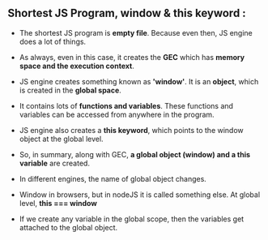 ## Shortest JS Program, window & this keyword :

-   The shortest JS program is **empty file**. Because even then, JS engine does a lot of things.
-   As always, even in this case, it creates the **GEC** which has **memory space and the execution context**.

-   JS engine creates something known as **'window'**. It is an **object**, which is created in the **global space**.
-   It contains lots of **functions and variables**. These functions and variables can be accessed from anywhere in the program.
-   JS engine also creates a **this keyword**, which points to the window object at the global level.
-   So, in summary, along with GEC, **a global object (window) and a this variable** are created.

-   In different engines, the name of global object changes.
-   Window in browsers, but in nodeJS it is called something else. At global level, **this === window**

-   If we create any variable in the global scope, then the variables get attached to the global object.
